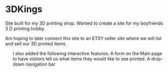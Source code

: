 # 3DKings
Site built for my 3D printing shop.
Wanted to create a site for my boyfriends 3 D printing hobby.

Am hoping to later connect this site to an ETSY seller site where we will list and sell our 3D printed items.

<ol>I also added the following interactive features:
</li>A form on the Main page to have visitors tell us what items they would like to see printed.</li>
</li>A drop-down navigation bar</li>
  </ol>
  
